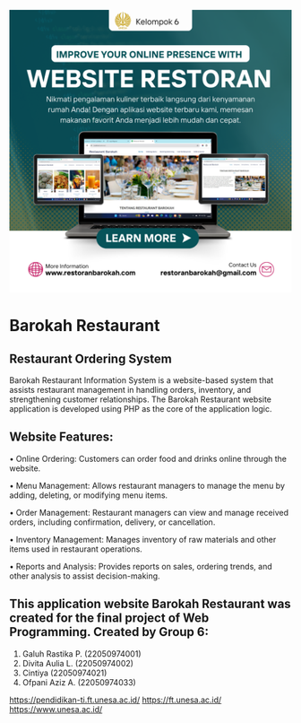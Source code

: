 
![Poster Restoran](https://github.com/galuhRastika/Restaurant_Barokah/raw/main/Poster%20Restoran.png)

# Barokah Restaurant

## Restaurant Ordering System

Barokah Restaurant Information System is a website-based system that assists restaurant management in handling orders, inventory, and strengthening customer relationships. The Barokah Restaurant website application is developed using PHP as the core of the application logic.

## Website Features:
•	Online Ordering: Customers can order food and drinks online through the website.

•	Menu Management: Allows restaurant managers to manage the menu by adding, deleting, or modifying menu items.

•	Order Management: Restaurant managers can view and manage received orders, including confirmation, delivery, or cancellation.

•	Inventory Management: Manages inventory of raw materials and other items used in restaurant operations.

•	Reports and Analysis: Provides reports on sales, ordering trends, and other analysis to assist decision-making.

## This application website Barokah Restaurant was created for the final project of Web Programming. Created by Group 6:
1. Galuh Rastika P. (22050974001)
2. Divita Aulia L. (22050974002)
3. Cintiya (22050974021)
4. Ofpani Aziz A. (22050974033)

https://pendidikan-ti.ft.unesa.ac.id/ https://ft.unesa.ac.id/  https://www.unesa.ac.id/
